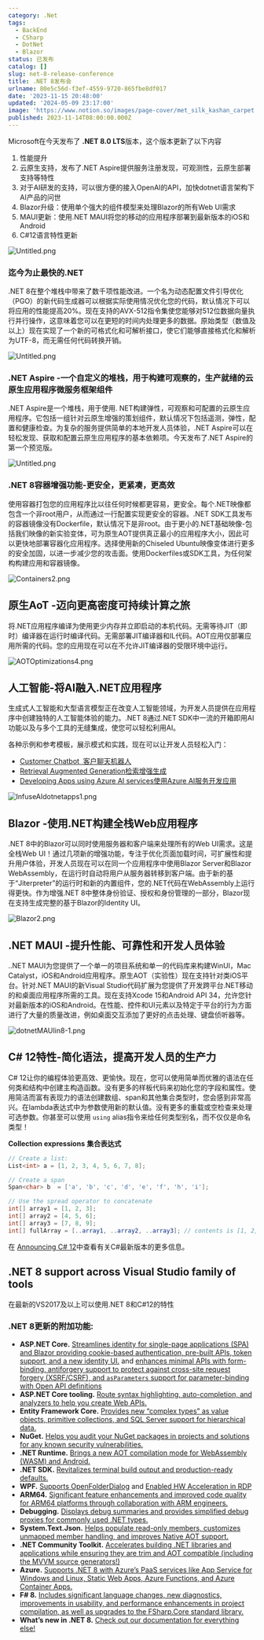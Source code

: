 ```yaml
---
category: .Net
tags:
  - BackEnd
  - CSharp
  - DotNet
  - Blazor
status: 已发布
catalog: []
slug: net-8-release-conference
title: .NET 8发布会
urlname: 80e5c56d-f3ef-4559-9720-865fbe8df017
date: '2023-11-15 20:48:00'
updated: '2024-05-09 23:17:00'
image: 'https://www.notion.so/images/page-cover/met_silk_kashan_carpet.jpg'
published: 2023-11-14T08:00:00.000Z
---
```


Microsoft在今天发布了 **.NET 8.0 LTS**版本，这个版本更新了以下内容

1. 性能提升
2. 云原生支持，发布了.NET Aspire提供服务注册发现，可观测性，云原生部署支持等特性
3. 对于AI研发的支持，可以很方便的接入OpenAI的API，加快dotnet语言架构下AI产品的问世
4. Blazor升级：使用单个强大的组件模型来处理Blazor的所有Web UI需求
5. MAUI更新：使用.NET MAUI将您的移动的应用程序部署到最新版本的iOS和Android
6. C#12语言特性更新

![Untitled.png](https://prod-files-secure.s3.us-west-2.amazonaws.com/5d24fe63-e567-4804-86f9-9fdc62e13082/10cda029-65af-4ea7-b30e-605b2d9e6c57/Untitled.png?X-Amz-Algorithm=AWS4-HMAC-SHA256&X-Amz-Content-Sha256=UNSIGNED-PAYLOAD&X-Amz-Credential=ASIAZI2LB466R426TTZG%2F20250224%2Fus-west-2%2Fs3%2Faws4_request&X-Amz-Date=20250224T053829Z&X-Amz-Expires=3600&X-Amz-Security-Token=IQoJb3JpZ2luX2VjEOz%2F%2F%2F%2F%2F%2F%2F%2F%2F%2FwEaCXVzLXdlc3QtMiJIMEYCIQC1fIMjkj9TyS7zggcoImKVhd75xRk95VoNwkWE0evjqgIhAN2rPpGTw5Xgg%2FzW8J0O4AXmqX9ZbSEIiuD12QoX0RWkKv8DCCUQABoMNjM3NDIzMTgzODA1IgyuZ%2FCiUjYrJ2oYycQq3AMmAU7zAVkionbtPNETnN6PmTtnL9cb1X7F296XmEmk87jddmZOCnFWDiER4Pq8OzruFAdpfePA0pTk%2FqyQrWYBFqTJeD3BeuZkdtdqYpoC95Z7xgYlfOPf7erAMeg%2FkYWggMG03gE2wbRx3undbXmvdOUy%2Fhja3QNrkTzKLvBEvpMDk7AakdrF470TpPnvpbqbUMqPqvnvxTFGMB7vx4u9w4wzlrerV5DHRmqtrc6i%2BlPJbVIhYis%2B%2BuPkGLdYL%2BrivaRwLrDqtadocc7VYve7wLTc6Ur4ZjvHlal2NQCFfbF9uH8V359pMr%2FJ5CwqlJPlOz7JcjAviB%2Bdpw9nng%2FvNZa72zH7P2sImi9GiWydUN3BplbIO%2FjxpNJyIyTMAJZbcVdZYKcWfc3uYTX96L111ZKEKhnjljDuVIxxdXoe7NdSHDB5OgXdjxgpalZtCA%2FTkWIAFGbCzR3%2BpEGScpotfxgRyuUnoGqTSKJVOnZXV%2FlHFA5qqIL2%2BdDic1YrZ10qP2tEs23jTaA0rd7%2BDycs%2F7SsEhkLpjTonNp0CAbjGxhDjg83dHVqUtT8GJojPS7YoWOnvtmnTBNM1znkliU4OqJTKtlVpYn2o%2FZbJhbQkII4vynazUMgrT8BMjDu4O%2B9BjqkAYwbC3GnkkKBRCqurdDOD8sxH048SNdR2Oi%2Fa7Os8oCrWhFjJtlGdOZVMKott9EbILmLfWH58DnQVzaLluX1zWw%2FU6f8H7T04nFGmmwaQazffy0d24dh89jMRMoyaYwckXqG%2BbF5fqLIQTAWEthC8yNGGXCXiCg7o%2BCYTTKrYVkJn7olf%2BGvRd7exKKUHdCO5GOrc0pgb9zpvTcpfjQ4XHqxvM1i&X-Amz-Signature=30bb00df5fbfe9236e4dbf30b6d052a0da800015bb8081c3ffce666fa1b5a3ef&X-Amz-SignedHeaders=host&x-id=GetObject)


### **迄今为止最快的.NET**


.NET 8在整个堆栈中带来了数千项性能改进。一个名为动态配置文件引导优化（PGO）的新代码生成器可以根据实际使用情况优化您的代码，默认情况下可以将应用的性能提高20%。现在支持的AVX-512指令集使您能够对512位数据向量执行并行操作，这意味着您可以在更短的时间内处理更多的数据。原始类型（数值及以上）现在实现了一个新的可格式化和可解析接口，使它们能够直接格式化和解析为UTF-8，而无需任何代码转换开销。


![Untitled.png](https://prod-files-secure.s3.us-west-2.amazonaws.com/5d24fe63-e567-4804-86f9-9fdc62e13082/edcbf140-d619-4389-a4a6-f97c113ab9f2/Untitled.png?X-Amz-Algorithm=AWS4-HMAC-SHA256&X-Amz-Content-Sha256=UNSIGNED-PAYLOAD&X-Amz-Credential=ASIAZI2LB466R426TTZG%2F20250224%2Fus-west-2%2Fs3%2Faws4_request&X-Amz-Date=20250224T053829Z&X-Amz-Expires=3600&X-Amz-Security-Token=IQoJb3JpZ2luX2VjEOz%2F%2F%2F%2F%2F%2F%2F%2F%2F%2FwEaCXVzLXdlc3QtMiJIMEYCIQC1fIMjkj9TyS7zggcoImKVhd75xRk95VoNwkWE0evjqgIhAN2rPpGTw5Xgg%2FzW8J0O4AXmqX9ZbSEIiuD12QoX0RWkKv8DCCUQABoMNjM3NDIzMTgzODA1IgyuZ%2FCiUjYrJ2oYycQq3AMmAU7zAVkionbtPNETnN6PmTtnL9cb1X7F296XmEmk87jddmZOCnFWDiER4Pq8OzruFAdpfePA0pTk%2FqyQrWYBFqTJeD3BeuZkdtdqYpoC95Z7xgYlfOPf7erAMeg%2FkYWggMG03gE2wbRx3undbXmvdOUy%2Fhja3QNrkTzKLvBEvpMDk7AakdrF470TpPnvpbqbUMqPqvnvxTFGMB7vx4u9w4wzlrerV5DHRmqtrc6i%2BlPJbVIhYis%2B%2BuPkGLdYL%2BrivaRwLrDqtadocc7VYve7wLTc6Ur4ZjvHlal2NQCFfbF9uH8V359pMr%2FJ5CwqlJPlOz7JcjAviB%2Bdpw9nng%2FvNZa72zH7P2sImi9GiWydUN3BplbIO%2FjxpNJyIyTMAJZbcVdZYKcWfc3uYTX96L111ZKEKhnjljDuVIxxdXoe7NdSHDB5OgXdjxgpalZtCA%2FTkWIAFGbCzR3%2BpEGScpotfxgRyuUnoGqTSKJVOnZXV%2FlHFA5qqIL2%2BdDic1YrZ10qP2tEs23jTaA0rd7%2BDycs%2F7SsEhkLpjTonNp0CAbjGxhDjg83dHVqUtT8GJojPS7YoWOnvtmnTBNM1znkliU4OqJTKtlVpYn2o%2FZbJhbQkII4vynazUMgrT8BMjDu4O%2B9BjqkAYwbC3GnkkKBRCqurdDOD8sxH048SNdR2Oi%2Fa7Os8oCrWhFjJtlGdOZVMKott9EbILmLfWH58DnQVzaLluX1zWw%2FU6f8H7T04nFGmmwaQazffy0d24dh89jMRMoyaYwckXqG%2BbF5fqLIQTAWEthC8yNGGXCXiCg7o%2BCYTTKrYVkJn7olf%2BGvRd7exKKUHdCO5GOrc0pgb9zpvTcpfjQ4XHqxvM1i&X-Amz-Signature=9b9f65f3a3c9674a25a7a2a97a340f7bb43597f4f13172845b20f03323ac717a&X-Amz-SignedHeaders=host&x-id=GetObject)


### **.NET Aspire -一个自定义的堆栈，用于构建可观察的，生产就绪的云原生应用程序微服务框架组件**


.NET Aspire是一个堆栈，用于使用. NET构建弹性，可观察和可配置的云原生应用程序。它包括一组针对云原生增强的策划组件，默认情况下包括遥测，弹性，配置和健康检查。为复杂的服务提供简单的本地开发人员体验，.NET Aspire可以在轻松发现、获取和配置云原生应用程序的基本依赖项。今天发布了.NET Aspire的第一个预览版。


![Untitled.png](https://prod-files-secure.s3.us-west-2.amazonaws.com/5d24fe63-e567-4804-86f9-9fdc62e13082/ff6a34d3-ac25-412d-9204-a7263d00528f/Untitled.png?X-Amz-Algorithm=AWS4-HMAC-SHA256&X-Amz-Content-Sha256=UNSIGNED-PAYLOAD&X-Amz-Credential=ASIAZI2LB466R426TTZG%2F20250224%2Fus-west-2%2Fs3%2Faws4_request&X-Amz-Date=20250224T053829Z&X-Amz-Expires=3600&X-Amz-Security-Token=IQoJb3JpZ2luX2VjEOz%2F%2F%2F%2F%2F%2F%2F%2F%2F%2FwEaCXVzLXdlc3QtMiJIMEYCIQC1fIMjkj9TyS7zggcoImKVhd75xRk95VoNwkWE0evjqgIhAN2rPpGTw5Xgg%2FzW8J0O4AXmqX9ZbSEIiuD12QoX0RWkKv8DCCUQABoMNjM3NDIzMTgzODA1IgyuZ%2FCiUjYrJ2oYycQq3AMmAU7zAVkionbtPNETnN6PmTtnL9cb1X7F296XmEmk87jddmZOCnFWDiER4Pq8OzruFAdpfePA0pTk%2FqyQrWYBFqTJeD3BeuZkdtdqYpoC95Z7xgYlfOPf7erAMeg%2FkYWggMG03gE2wbRx3undbXmvdOUy%2Fhja3QNrkTzKLvBEvpMDk7AakdrF470TpPnvpbqbUMqPqvnvxTFGMB7vx4u9w4wzlrerV5DHRmqtrc6i%2BlPJbVIhYis%2B%2BuPkGLdYL%2BrivaRwLrDqtadocc7VYve7wLTc6Ur4ZjvHlal2NQCFfbF9uH8V359pMr%2FJ5CwqlJPlOz7JcjAviB%2Bdpw9nng%2FvNZa72zH7P2sImi9GiWydUN3BplbIO%2FjxpNJyIyTMAJZbcVdZYKcWfc3uYTX96L111ZKEKhnjljDuVIxxdXoe7NdSHDB5OgXdjxgpalZtCA%2FTkWIAFGbCzR3%2BpEGScpotfxgRyuUnoGqTSKJVOnZXV%2FlHFA5qqIL2%2BdDic1YrZ10qP2tEs23jTaA0rd7%2BDycs%2F7SsEhkLpjTonNp0CAbjGxhDjg83dHVqUtT8GJojPS7YoWOnvtmnTBNM1znkliU4OqJTKtlVpYn2o%2FZbJhbQkII4vynazUMgrT8BMjDu4O%2B9BjqkAYwbC3GnkkKBRCqurdDOD8sxH048SNdR2Oi%2Fa7Os8oCrWhFjJtlGdOZVMKott9EbILmLfWH58DnQVzaLluX1zWw%2FU6f8H7T04nFGmmwaQazffy0d24dh89jMRMoyaYwckXqG%2BbF5fqLIQTAWEthC8yNGGXCXiCg7o%2BCYTTKrYVkJn7olf%2BGvRd7exKKUHdCO5GOrc0pgb9zpvTcpfjQ4XHqxvM1i&X-Amz-Signature=2958ee1a54755ff2edc73787035a96adf401a300c10432c0495c6619a00125cc&X-Amz-SignedHeaders=host&x-id=GetObject)


### **.NET 8容器增强功能-更安全，更紧凑，更高效**


使用容器打包您的应用程序比以往任何时候都更容易，更安全。每个.NET映像都包含一个非root用户，从而通过一行配置实现更安全的容器。.NET SDK工具发布的容器镜像没有Dockerfile，默认情况下是非root。由于更小的.NET基础映像-包括我们映像的新实验变体，可为原生AOT提供真正最小的应用程序大小，因此可以更快地部署容器化应用程序。选择使用新的Chiseled Ubuntu映像变体进行更多的安全加固，以进一步减少您的攻击面。使用Dockerfiles或SDK工具，为任何架构构建应用和容器镜像。


![Containers2.png](https://devblogs.microsoft.com/dotnet/wp-content/uploads/sites/10/2023/11/Containers2.png)


## 原生AoT -迈向更高密度可持续计算之旅


将.NET应用程序编译为使用更少内存并立即启动的本机代码。无需等待JIT（即时）编译器在运行时编译代码。无需部署JIT编译器和IL代码。AOT应用仅部署应用所需的代码。您的应用现在可以在不允许JIT编译器的受限环境中运行。


![AOTOptimizations4.png](https://devblogs.microsoft.com/dotnet/wp-content/uploads/sites/10/2023/11/AOTOptimizations4.png)


## 人工智能-将AI融入.NET应用程序


生成式人工智能和大型语言模型正在改变人工智能领域，为开发人员提供在应用程序中创建独特的人工智能体验的能力。.NET 8通过.NET SDK中一流的开箱即用AI功能以及与多个工具的无缝集成，使您可以轻松利用AI。


各种示例和参考模板，展示模式和实践，现在可以让开发人员轻松入门：

- [Customer Chatbot](https://github.com/dotnet/eShop)[ ](https://github.com/dotnet/eShop)[ 客户聊天机器人](https://github.com/dotnet/eShop)
- [Retrieval Augmented Generation](https://github.com/Azure-Samples/azure-search-openai-demo-csharp)[检索增强生成](https://github.com/Azure-Samples/azure-search-openai-demo-csharp)
- [Developing Apps using Azure AI services](https://devblogs.microsoft.com/dotnet/demystifying-retrieval-augmented-generation-with-dotnet/)[使用Azure AI服务开发应用](https://devblogs.microsoft.com/dotnet/demystifying-retrieval-augmented-generation-with-dotnet/)

![InfuseAIdotnetapps1.png](https://devblogs.microsoft.com/dotnet/wp-content/uploads/sites/10/2023/11/InfuseAIdotnetapps1.png)


## Blazor -使用.NET构建全栈Web应用程序


.NET 8中的Blazor可以同时使用服务器和客户端来处理所有的Web UI需求。这是全栈Web UI！通过几项新的增强功能，专注于优化页面加载时间，可扩展性和提升用户体验，开发人员现在可以在同一个应用程序中使用Blazor Server和Blazor WebAssembly，在运行时自动将用户从服务器转移到客户端。由于新的基于“Jiterpreter”的运行时和新的内置组件，您的.NET代码在WebAssembly上运行得更快。作为增强.NET 8中整体身份验证、授权和身份管理的一部分，Blazor现在支持生成完整的基于Blazor的Identity UI。


![Blazor2.png](https://devblogs.microsoft.com/dotnet/wp-content/uploads/sites/10/2023/11/Blazor2.png)


## .NET MAUI -提升性能、可靠性和开发人员体验


..NET MAUI为您提供了一个单一的项目系统和单一的代码库来构建WinUI，Mac Catalyst，iOS和Android应用程序。原生AOT（实验性）现在支持针对类iOS平台。针对.NET MAUI的新Visual Studio代码扩展为您提供了开发跨平台.NET移动的和桌面应用程序所需的工具。现在支持Xcode 15和Android API 34，允许您针对最新版本的iOS和Android。在性能、控件和UI元素以及特定于平台的行为方面进行了大量的质量改进，例如桌面交互添加了更好的点击处理、键盘侦听器等。


![dotnetMAUIin8-1.png](https://devblogs.microsoft.com/dotnet/wp-content/uploads/sites/10/2023/11/dotnetMAUIin8-1.png)


## C# 12特性-简化语法，提高开发人员的生产力


C# 12让你的编程体验更高效、更愉快。现在，您可以使用简单而优雅的语法在任何类和结构中创建主构造函数。没有更多的样板代码来初始化您的字段和属性。使用简洁而富有表现力的语法创建数组、span和其他集合类型时，您会感到非常高兴。在lambda表达式中为参数使用新的默认值。没有更多的重载或空检查来处理可选参数。你甚至可以使用 `using` alias指令来给任何类型别名，而不仅仅是命名类型！


**Collection expressions** **集合表达式**


```c#
// Create a list:
List<int> a = [1, 2, 3, 4, 5, 6, 7, 8];

// Create a span
Span<char> b  = ['a', 'b', 'c', 'd', 'e', 'f', 'h', 'i'];

// Use the spread operator to concatenate
int[] array1 = [1, 2, 3];
int[] array2 = [4, 5, 6];
int[] array3 = [7, 8, 9];
int[] fullArray = [..array1, ..array2, ..array3]; // contents is [1, 2, 3, 4, 5, 6, 7, 8, 9]
```


在 [Announcing C# 12](https://devblogs.microsoft.com/dotnet/announcing-csharp-12)中查看有关C#最新版本的更多信息。


## .NET 8 support across Visual Studio family of tools


在最新的VS2017及以上可以使用.NET 8和C#12的特性


### .NET 8更新的附加功能:

- **ASP.NET Core.** [Streamlines identity for single-page applications (SPA) and Blazor providing cookie-based authentication, pre-built APIs, token support, and a new identity UI.](https://devblogs.microsoft.com/dotnet/whats-new-with-identity-in-dotnet-8/) and [enhances minimal APIs with form-binding, antiforgery support to protect against cross-site request forgery (XSRF/CSRF), and ](https://learn.microsoft.com/aspnet/core/release-notes/aspnetcore-8.0#minimal-apis)[`asParameters`](https://learn.microsoft.com/aspnet/core/release-notes/aspnetcore-8.0#minimal-apis)[ support for parameter-binding with Open API definitions](https://learn.microsoft.com/aspnet/core/release-notes/aspnetcore-8.0#minimal-apis)
- **ASP.NET Core tooling.** [Route syntax highlighting, auto-completion, and analyzers to help you create Web APIs.](https://devblogs.microsoft.com/dotnet/aspnet-core-route-tooling-dotnet-8/)
- **Entity Framework Core.** [Provides new “complex types” as value objects, primitive collections, and SQL Server support for hierarchical data.](https://devblogs.microsoft.com/dotnet/announcing-ef8-rc2/)
- **NuGet.** [Helps you audit your NuGet packages in projects and solutions for any known security vulnerabilities.](https://learn.microsoft.com/nuget/concepts/auditing-packages)
- **.NET Runtime.** [Brings a new AOT compilation mode for WebAssembly (WASM) and Android.](https://devblogs.microsoft.com/dotnet/announcing-dotnet-8-rc1/#androidstripilafteraot-mode-on-android)
- **.NET SDK.** [Revitalizes terminal build output and production-ready defaults.](https://learn.microsoft.com/dotnet/core/whats-new/dotnet-8#net-sdk)
- **WPF.** [Supports OpenFolderDialog](https://devblogs.microsoft.com/dotnet/wpf-file-dialog-improvements-in-dotnet-8/) and [Enabled HW Acceleration in RDP](https://devblogs.microsoft.com/dotnet/announcing-dotnet-8-rc1/#wpf-hardware-acceleration-in-rdp)
- **ARM64.** [Significant feature enhancements and improved code quality for ARM64 platforms through collaboration with ARM engineers.](https://devblogs.microsoft.com/dotnet/this-arm64-performance-in-dotnet-8/)
- **Debugging.** [Displays debug summaries and provides simplified debug proxies for commonly used .NET types.](https://devblogs.microsoft.com/dotnet/debugging-enhancements-in-dotnet-8/)
- **System.Text.Json.** [Helps populate read-only members, customizes unmapped member handling, and improves Native AOT support.](https://devblogs.microsoft.com/dotnet/system-text-json-in-dotnet-8/)
- **.NET Community Toolkit.** [Accelerates building .NET libraries and applications while ensuring they are trim and AOT compatible (including the MVVM source generators!)](https://devblogs.microsoft.com/dotnet/announcing-the-dotnet-community-toolkit-821/)
- **Azure.** [Supports .NET 8 with Azure’s PaaS services like App Service for Windows and Linux, Static Web Apps, Azure Functions, and Azure Container Apps.](https://aka.ms/appservice-dotnet8)
- **F# 8.** [Includes significant language changes, new diagnostics, improvements in usability, and performance enhancements in project compilation, as well as upgrades to the FSharp.Core standard library.](https://devblogs.microsoft.com/dotnet/announcing-fsharp-8/)
- **What’s new in .NET 8.** [Check out our documentation for everything else!](https://learn.microsoft.com/dotnet/core/whats-new/dotnet-8)
